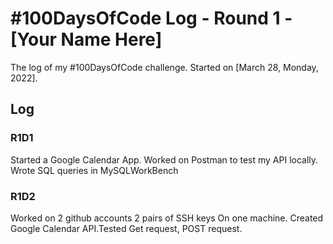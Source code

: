 # #100DaysOfCode Log - Round 1 - [Your Name Here]

The log of my #100DaysOfCode challenge. Started on [March 28, Monday, 2022].

## Log

### R1D1 
Started a Google Calendar App. 
Worked on Postman to test my API locally.
Wrote SQL queries in MySQLWorkBench
### R1D2
Worked on 2 github accounts 2 pairs of SSH keys
On one machine.
Created Google Calendar API.Tested Get request, POST request.

